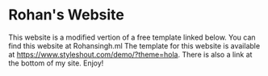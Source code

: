 # Rohan's Website
This website is a modified vertion of a free template linked below. You can find this website at Rohansingh.ml
The template for this website is available at https://www.styleshout.com/demo/?theme=hola. There is also a link at the bottom of my site.
Enjoy!
